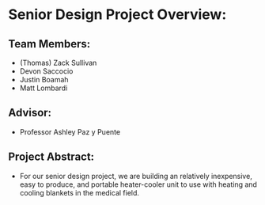 # Senior Design Project Overview:

## Team Members:

* (Thomas) Zack Sullivan
* Devon Saccocio
* Justin Boamah
* Matt Lombardi

## Advisor:

* Professor Ashley Paz y Puente

## Project Abstract:

* For our senior design project, we are building an relatively inexpensive, easy to produce, and portable heater-cooler unit to use with heating and cooling blankets in the medical field.

